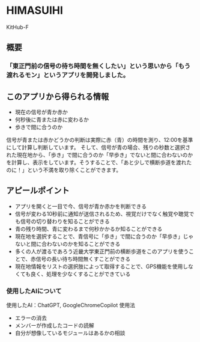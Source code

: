 # HIMASUIHI
KitHub-F
## 概要
### 「東正門前の信号の待ち時間を無くしたい」という思いから「もう渡れるモン」というアプリを開発しました。

## このアプリから得られる情報
- 現在の信号が青か赤か
- 何秒後に青または赤に変わるか
- 歩きで間に合うのか

信号が青または赤かどうかの判断は実際に赤（青）の時間を測り、12:00を基準にして計算し判断しています。
そして、信号が青の場合、残りの秒数と選択された現在地から、「歩き」で間に合うのか「早歩き」でないと間に合わないのかを計算し、表示をしています。そうすることで、「あと少しで横断歩道を渡れたのに！」という不満を取り除くことができます。

## アピールポイント
- アプリを開くと一目で今、信号が青か赤かを判断できる
- 信号が変わる10秒前に通知が送信されるため、視覚だけでなく触覚や聴覚でも信号の切り替わりを知ることができる
- 青の残り時間、青に変わるまで何秒かかるか知ることができる
- 現在地を選択することで、青信号に「歩き」で間に合うのか「早歩き」じゃないと間に合わないのかを知ることができる
- 多くの人が渡るであろう近畿大学東正門前の横断歩道をこのアプリを使うことで、赤信号の長い待ち時間無くすことができる
- 現在地情報をリストの選択肢によって取得することで、GPS機能を使用しなくても良く、処理を少なくすることができている

### 使用したAIについて
使用したAI：ChatGPT, GoogleChromeCopilot
使用法
- エラーの消去
- メンバーが作成したコードの読解
- 自分が想像しているモジュールはあるかの相談
